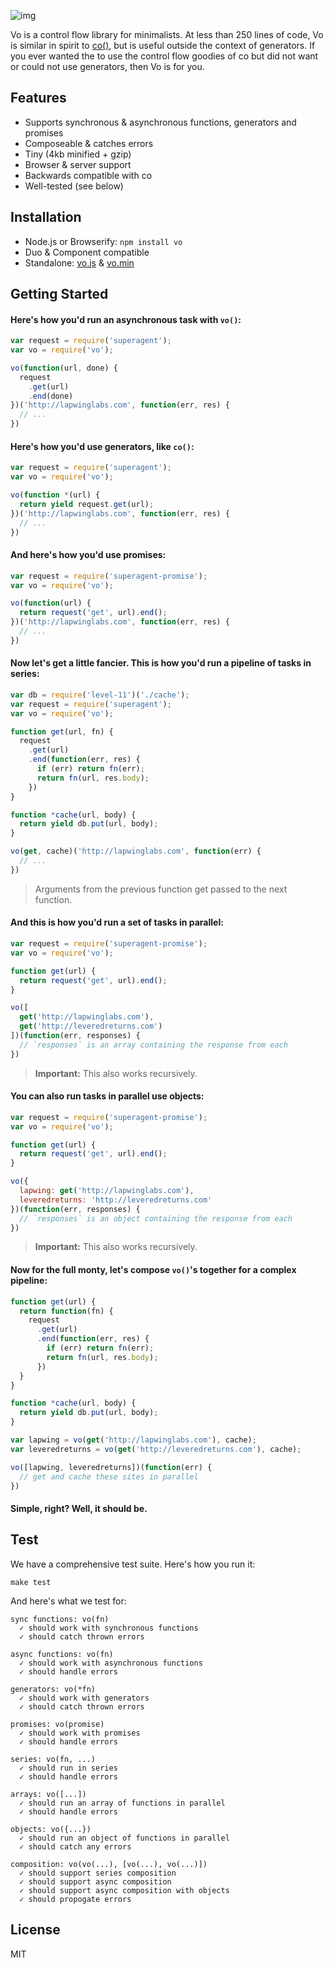
![img](https://cldup.com/GbKb42jNdt.png)

Vo is a control flow library for minimalists. At less than 250 lines of code, Vo is similar in spirit to [co()](https://github.com/visionmedia/co), but is useful outside the context of generators. If you ever wanted the to use the control flow goodies of co but did not want or could not use generators, then Vo is for you.

## Features

- Supports synchronous & asynchronous functions, generators and promises
- Composeable & catches errors
- Tiny (4kb minified + gzip)
- Browser & server support
- Backwards compatible with co
- Well-tested (see below)

## Installation

- Node.js or Browserify: `npm install vo`
- Duo & Component compatible
- Standalone: [vo.js](dist/vo.js) & [vo.min](dist/vo.min.js)

## Getting Started

#### Here's how you'd run an asynchronous task with `vo()`:

```js
var request = require('superagent');
var vo = require('vo');

vo(function(url, done) {
  request
    .get(url)
    .end(done)
})('http://lapwinglabs.com', function(err, res) {
  // ...
})
```

#### Here's how you'd use generators, like `co()`:

```js
var request = require('superagent');
var vo = require('vo');

vo(function *(url) {
  return yield request.get(url);
})('http://lapwinglabs.com', function(err, res) {
  // ...
})
```

#### And here's how you'd use promises:

```js
var request = require('superagent-promise');
var vo = require('vo');

vo(function(url) {
  return request('get', url).end();
})('http://lapwinglabs.com', function(err, res) {
  // ...
})
```

#### Now let's get a little fancier. This is how you'd run a pipeline of tasks in series:

```js
var db = require('level-11')('./cache');
var request = require('superagent');
var vo = require('vo');

function get(url, fn) {
  request
    .get(url)
    .end(function(err, res) {
      if (err) return fn(err);
      return fn(url, res.body);
    })
}

function *cache(url, body) {
  return yield db.put(url, body);
}

vo(get, cache)('http://lapwinglabs.com', function(err) {
  // ...
})
```

> Arguments from the previous function get passed to
> the next function.

#### And this is how you'd run a set of tasks in parallel:

```js
var request = require('superagent-promise');
var vo = require('vo');

function get(url) {
  return request('get', url).end();
}

vo([
  get('http://lapwinglabs.com'),
  get('http://leveredreturns.com')
])(function(err, responses) {
  // `responses` is an array containing the response from each
})
```

> **Important:** This also works recursively.

#### You can also run tasks in parallel use objects:

```js
var request = require('superagent-promise');
var vo = require('vo');

function get(url) {
  return request('get', url).end();
}

vo({
  lapwing: get('http://lapwinglabs.com'),
  leveredreturns: 'http://leveredreturns.com'
})(function(err, responses) {
  // `responses` is an object containing the response from each
})
```

> **Important:** This also works recursively.

#### Now for the full monty, let's compose `vo()`'s together for a complex pipeline:

```js
function get(url) {
  return function(fn) {
    request
      .get(url)
      .end(function(err, res) {
        if (err) return fn(err);
        return fn(url, res.body);
      })
  }
}

function *cache(url, body) {
  return yield db.put(url, body);
}

var lapwing = vo(get('http://lapwinglabs.com'), cache);
var leveredreturns = vo(get('http://leveredreturns.com'), cache);

vo([lapwing, leveredreturns])(function(err) {
  // get and cache these sites in parallel
})
```

#### Simple, right? Well, it should be.

## Test

We have a comprehensive test suite. Here's how you run it:

```
make test
```

And here's what we test for:

```
sync functions: vo(fn)
  ✓ should work with synchronous functions
  ✓ should catch thrown errors

async functions: vo(fn)
  ✓ should work with asynchronous functions
  ✓ should handle errors

generators: vo(*fn)
  ✓ should work with generators
  ✓ should catch thrown errors

promises: vo(promise)
  ✓ should work with promises
  ✓ should handle errors

series: vo(fn, ...)
  ✓ should run in series
  ✓ should handle errors

arrays: vo([...])
  ✓ should run an array of functions in parallel
  ✓ should handle errors

objects: vo({...})
  ✓ should run an object of functions in parallel
  ✓ should catch any errors

composition: vo(vo(...), [vo(...), vo(...)])
  ✓ should support series composition
  ✓ should support async composition
  ✓ should support async composition with objects
  ✓ should propogate errors
```

## License

MIT
